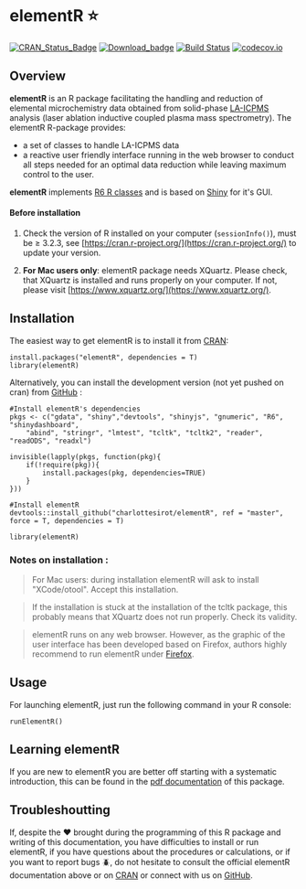 # elementR :star:

[![CRAN_Status_Badge](http://www.r-pkg.org/badges/version/elementR)](https://cran.r-project.org/package=elementR)
[![Download_badge](http://cranlogs.r-pkg.org/badges/grand-total/elementR)](http://cran.rstudio.com/web/packages/elementR/index.html)
[![Build Status](https://api.travis-ci.org/fguilhaumon/elementR.svg?branch=master)](https://travis-ci.org/fguilhaumon/elementR)
[![codecov.io](https://codecov.io/github/fguilhaumon/elementR/coverage.svg?branch=master)](https://codecov.io/github/fguilhaumon/elementR?branch=master)
## Overview

**elementR** is an R package facilitating the handling and reduction of elemental microchemistry data obtained from solid-phase [LA-ICPMS](https://en.wikipedia.org/wiki/Inductively_coupled_plasma_mass_spectrometry) analysis (laser ablation inductive coupled plasma mass spectrometry). The elementR R-package provides:

- a set of classes to handle LA-ICPMS data
- a reactive user friendly interface running in the web browser to conduct all steps needed for an optimal data reduction while leaving maximum control to the user.

**elementR** implements [R6 R classes](https://github.com/wch/R6/) and is based on [Shiny](http://shiny.rstudio.com/) for it's GUI.

#### Before installation

1. Check the version of R installed on your computer (`sessionInfo()`), must be ≥ 3.2.3, see [https://cran.r-project.org/](https://cran.r-project.org/) to update your version.

2. __For Mac users only__: elementR package needs XQuartz. Please check, that XQuartz is installed and runs properly on your computer. If not, please visit [https://www.xquartz.org/](https://www.xquartz.org/).

## Installation

The easiest way to get elementR is to install it from [CRAN](https://CRAN.R-project.org/package=elementR):

```
install.packages("elementR", dependencies = T)
library(elementR)
```

Alternatively, you can install the development version (not yet pushed on cran) from [GitHub](https://github.com/charlottesirot/elementR) :

```
#Install elementR's dependencies
pkgs <- c("gdata", "shiny","devtools", "shinyjs", "gnumeric", "R6", "shinydashboard",
	"abind", "stringr", "lmtest", "tcltk", "tcltk2", "reader", "readODS", "readxl")

invisible(lapply(pkgs, function(pkg){
	if(!require(pkg)){
		install.packages(pkg, dependencies=TRUE)
	}
}))

#Install elementR
devtools::install_github("charlottesirot/elementR", ref = "master", force = T, dependencies = T)

library(elementR)
```

### Notes on installation :

> For Mac users: during installation elementR will ask to install "XCode/otool". Accept this installation.


> If the installation is stuck at the installation of the tcltk package, this probably means that XQuartz does not run properly. Check its validity.


> elementR runs on any web browser. However, as the graphic of the user interface has been developed based on Firefox, authors highly recommend to run elementR under [Firefox](https://www.mozilla.org/en-US/firefox/new/).


## Usage

For launching elementR, just run the following command in your R console:

```
runElementR()
```

## Learning elementR

If you are new to elementR you are better off starting with a systematic introduction, this can be found in the [pdf documentation](inst/elementR_documentation.pdf) of this package.

## Troubleshoutting

If, despite the :heart: brought during the programming of this R package and writing of this documentation, you have difficulties to install or run elementR, if you have questions about the procedures or calculations, or if you want to report bugs :beetle:, do not hesitate to consult the official elementR documentation above or on [CRAN](https://CRAN.R-project.org/package=elementR) or connect with us on [GitHub](https://github.com/charlottesirot/elementR).
